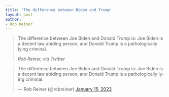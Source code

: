 ```yaml
---
title: 'The difference between Biden and Trump'
layout: post
author:
- Rob Reiner
---
```


> The difference between Joe Biden and Donald Trump is: Joe Biden is a decent law abiding person, and Donald Trump is a pathologically lying criminal.
>
> <cite>Rob Reiner, via Twitter</cite>

<blockquote class="twitter-tweet"><p lang="en" dir="ltr">The difference between Joe Biden and Donald Trump is: Joe Biden is a decent law abiding person, and Donald Trump is a pathologically lying criminal.</p>&mdash; Rob Reiner (@robreiner) <a href="https://twitter.com/robreiner/status/1614659384663224320?ref_src=twsrc%5Etfw">January 15, 2023</a></blockquote> <script async src="https://platform.twitter.com/widgets.js" charset="utf-8"></script>
